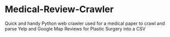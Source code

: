 # Medical-Review-Crawler
Quick and handy Python web crawler used for a medical paper to crawl and parse Yelp and Google Map Reviews for Plastic Surgery into a CSV
